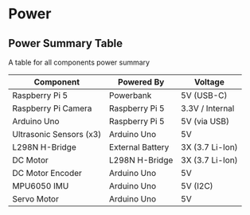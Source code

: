 # Power

## Power Summary Table

A table for all components power summary

| Component               | Powered By         | Voltage       |
|-------------------------|--------------------|---------------|
| Raspberry Pi 5          | Powerbank          | 5V (USB-C)    |
| Raspberry Pi Camera     | Raspberry Pi 5     | 3.3V / Internal|
| Arduino Uno             | Raspberry Pi 5     | 5V (via USB)  |
| Ultrasonic Sensors (x3) | Arduino Uno        | 5V            |
| L298N H-Bridge          | External Battery   | 3X (3.7 Li-Ion)|
| DC Motor                | L298N H-Bridge     | 3X (3.7 Li-Ion)|
| DC Motor Encoder        | Arduino Uno        | 5V            |
| MPU6050 IMU             | Arduino Uno        | 5V (I2C)      |
| Servo Motor             | Arduino Uno        | 5V            |
